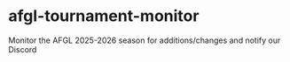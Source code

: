 # afgl-tournament-monitor
Monitor the AFGL 2025-2026 season for additions/changes and notify our Discord

